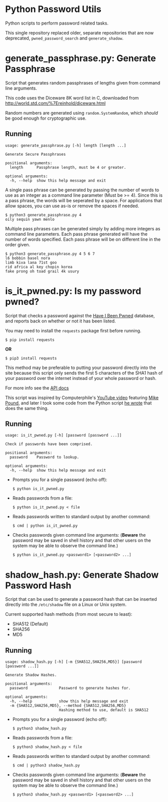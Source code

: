 # Python Password Utils

Python scripts to perform password related tasks.

This single repository replaced older, separate repositories that are now
deprecated, `pwned_password_search` and `generate_shadow`.

# generate_passphrase.py: Generate Passphrase

Script that generates random passphrases of lengths given from command line
arguments.

This code uses the Diceware 8K word list in C, downloaded from
http://world.std.com/%7Ereinhold/diceware.html

Random numbers are generated using `random.SystemRandom`, which *should* be
good enough for cryptographic use.

## Running

```
usage: generate_passphrase.py [-h] length [length ...]

Generate Secure Passphrases

positional arguments:
  length      Passphrase length, must be 4 or greater.

optional arguments:
  -h, --help  show this help message and exit
```

A single pass phrase can be generated by passing the number of words to use as
an integer as a command line parameter (Must be >= 4).  Since this is a pass
phrase, the words will be seperated by a space.  For applications that allow
spaces, you can use as-is or remove the spaces if needed.

```
$ python3 generate_passphrase.py 4
oily sequin yawn menlo
```

Multiple pass phrases can be generated simply by adding more integers as command
line parameters.  Each pass phrase generated will have the number of words
specified.  Each pass phrase will be on different line in the order given.

```
$ python3 generate_passphrase.py 4 5 6 7
l6 bobbin basel nora
limb kiva lana 71st goo
rid africa al key chopin korea
fake prong oh toad grail 4k usury
```


# is_it_pwned.py: Is my password pwned?

Script that checks a password against the
[Have I Been Pwned](https://haveibeenpwned.com/) database, and reports back on
whether or not it has been listed.

You may need to install the `requests` package first before running.
```
$ pip install requests
```
**OR**
```
$ pip3 install requests
```

This method may be preferable to putting your password directly into the site
because this script only sends the first 5 characters of the SHA1 hash of your
password over the internet instead of your whole password or hash.

For more info see the
[API docs](https://haveibeenpwned.com/API/v2#SearchingPwnedPasswordsByRange)

This script was inspired by Computerphile's
[YouTube video](https://youtu.be/hhUb5iknVJs) featuring
[Mike Pound](https://github.com/mikepound), and later I took some code from the
Python script [he wrote](https://github.com/mikepound/pwned-search) that does
the same thing.

## Running

```
usage: is_it_pwned.py [-h] [password [password ...]]

Check if passwords have been comprised.

positional arguments:
  password    Password to lookup.

optional arguments:
  -h, --help  show this help message and exit
```

* Prompts you for a single password (echo off):
  ```
  $ python is_it_pwned.py
  ```
* Reads passwords from a file:
  ```
  $ python is_it_pwned.py < file
  ```
* Reads passwords written to standard output by another command:
  ```
  $ cmd | python is_it_pwned.py
  ```
* Checks passwords given command line arguments: (**Beware** the password may
  be saved in shell history and that other users on the system may be able to
  observe the command line.)
  ```
  $ python is_it_pwned.py <password1> [<password2> ...]
  ```

# shadow_hash.py: Generate Shadow Password Hash

Script that can be used to generate a password hash that can be inserted
directly into the `/etc/shadow` file on a Linux or Unix system.

Current supported hash methods (from most secure to least):
* SHA512 (Default)
* SHA256
* MD5

## Running

```
usage: shadow_hash.py [-h] [-m {SHA512,SHA256,MD5}] [password [password ...]]

Generate Shadow Hashes.

positional arguments:
  password              Password to generate hashes for.

optional arguments:
  -h, --help            show this help message and exit
  -m {SHA512,SHA256,MD5}, --method {SHA512,SHA256,MD5}
                        Hashing method to use, default is SHA512
```

* Prompts you for a single password (echo off):
  ```
  $ python3 shadow_hash.py
  ```
* Reads passwords from a file:
  ```
  $ python3 shadow_hash.py < file
  ```
* Reads passwords written to standard output by another command:
  ```
  $ cmd | python3 shadow_hash.py
  ```
* Checks passwords given command line arguments: (**Beware** the password may
  be saved in shell history and that other users on the system may be able to
  observe the command line.)
  ```
  $ python3 shadow_hash.py <password1> [<password2> ...]
  ```
